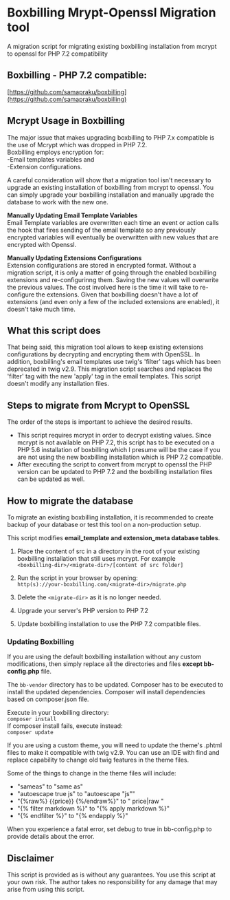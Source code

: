 
# Boxbilling Mrypt-Openssl Migration tool
A migration script for migrating existing boxbilling installation from mcrypt to openssl for PHP 7.2 compatibility

## Boxbilling - PHP 7.2 compatible:
[https://github.com/samapraku/boxbilling](https://github.com/samapraku/boxbilling)

## Mcrypt Usage in Boxbilling
The major issue that makes upgrading boxbilling to PHP 7.x compatible is the use of Mcrypt which was dropped in PHP 7.2.   
Boxbilling employs encryption for:  
-Email templates variables and   
-Extension configurations.  

A careful consideration will show that a migration tool isn't necessary to upgrade an existing installation of boxbilling from mcrypt to openssl. You can simply upgrade your boxbilling installation and manually upgrade the database to work with the new one.

**Manually Updating Email Template Variables**  
Email Template variables are overwritten each time an event or action calls the hook that fires sending of the email template so any previously encrypted variables will eventually be overwritten with new values that are encrypted with Openssl.

**Manually Updating Extensions Configurations**  
Extension configurations are stored in encrypted format. Without a migration script, it is only a matter of going through the enabled boxbilling extensions and re-configurinng them. Saving the new values will overwrite the previous values. The cost involved here is the time it will take to re-configure the extensions. Given that boxbilling doesn't have a lot of extensions (and even only a few of the included extensions are enabled), it doesn't take much time.

## What this script does
That being said, this migration tool allows to keep existing extensions configurations by decrypting and encrypting them with OpenSSL. In addition, boxbilling's email templates use twig's 'filter' tags which has been deprecated in twig v2.9. This migration script searches and replaces the 'filter' tag with the new 'apply' tag in the email templates.
This script doesn't modify any installation files. 

## Steps to migrate from Mcrypt to OpenSSL
The order of the steps is important to achieve the desired results. 
- This script requires mcrypt in order to decrypt existing values. Since mcrypt is not available on PHP 7.2, this script has to be executed on a PHP 5.6 installation of boxbilling which I presume will be the case if you are not using the new boxbilling installation which is PHP 7.2 compatible.
- After executing the script to convert from mcrypt to openssl the PHP version can be updated to PHP 7.2 and the boxbilling installation files can be updated as well.

## How to migrate the database
To migrate an existing boxbilling installation, it is recommended to create backup of your database or test this tool on a non-production setup. 

This script modifies **email_template and extension_meta database tables**.
1. Place the content of src in a directory in the root of your existing boxbilling installation that still uses mcrypt. 
For example  
    `<boxbilling-dir>/<migrate-dir>/[content of src folder]`  

2. Run the script in your browser by opening:  
`http(s)://your-boxbilling.com/<migrate-dir>/migrate.php`

3. Delete the `<migrate-dir>` as it is no longer needed.  
4. Upgrade your server's PHP version to PHP 7.2
4. Update boxbilling installation to use the PHP 7.2 compatible files. 

### Updating Boxbilling
If you are using the default boxbilling installation without any custom modifications, then simply replace all the directories and files **except bb-config.php** file. 

The `bb-vendor` directory has to be updated. Composer has to be executed to install the updated dependencies. Composer will install dependencies based on composer.json file.  

Execute in your boxbilling directory:  
`composer install`  
If composer install fails, execute instead:  
`composer update`

If you are using a custom theme, you will need to update the theme's .phtml files to make it compatible with twig v2.9. You can use an IDE with find and replace capability to change old twig features in the theme files.  

Some of the things to change in the theme files will include:  
- "sameas" to "same as"
- "autoescape true js" to "autoescape "js""
- "{%raw%} {{price}} {%/endraw%}" to " price|raw "
- "{% filter markdown %}" to "{% apply markdown %}"
- "{% endfilter %}" to "{% endapply %}"

When you experience a fatal error, set debug to true in bb-config.php to provide details about the error.

## Disclaimer
This script is provided as is without any guarantees. You use this script at your own risk. The author takes no responsibility for any damage that may arise from using this script.
